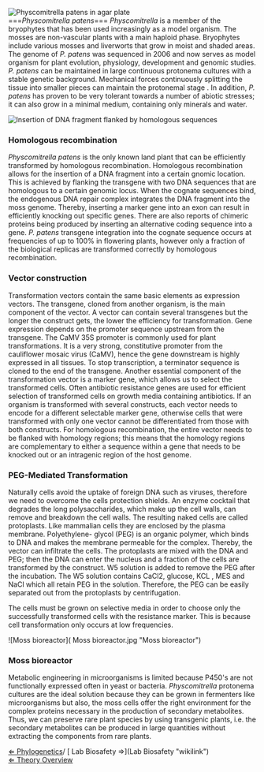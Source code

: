 ![*Physcomitrella patens* in agar
plate]( Physcomitrella_growing_on_agar_plates.jpg "fig:Physcomitrella patens in agar plate")\
===*Physcomitrella patens*=== *Physcomitrella* is a member of the
bryophytes that has been used increasingly as a model organism. The
mosses are non-vascular plants with a main haploid phase. Bryophytes
include various mosses and liverworts that grow in moist and shaded
areas. The genome of *P. patens* was sequenced in 2006 and now serves as
model organism for plant evolution, physiology, development and genomic
studies. *P. patens* can be maintained in large continuous protonema
cultures with a stable genetic background. Mechanical forces
continuously splitting the tissue into smaller pieces can maintain the
protonemal stage . In addition, *P. patens* has proven to be very
tolerant towards a number of abiotic stresses; it can also grow in a
minimal medium, containing only minerals and water.

![Insertion of DNA fragment flanked by homologous
sequences]( Homologousrecombination.jpg "Insertion of DNA fragment flanked by homologous sequences")

### Homologous recombination

*Physcomitrella patens* is the only known land plant that can be
efficiently transformed by homologous recombination. Homologous
recombination allows for the insertion of a DNA fragment into a certain
gnomic location. This is achieved by flanking the transgene with two DNA
sequences that are homologous to a certain genomic locus. When the
cognate sequences bind, the endogenous DNA repair complex integrates the
DNA fragment into the moss genome. Thereby, inserting a marker gene into
an exon can result in efficiently knocking out specific genes. There are
also reports of chimeric proteins being produced by inserting an
alternative coding sequence into a gene. *P. patens* transgene
integration into the cognate sequence occurs at frequencies of up to
100% in flowering plants, however only a fraction of the biological
replicas are transformed correctly by homologous recombination.

### Vector construction

Transformation vectors contain the same basic elements as expression
vectors. The transgene, cloned from another organism, is the main
component of the vector. A vector can contain several transgenes but the
longer the construct gets, the lower the efficiency for transformation.
Gene expression depends on the promoter sequence upstream from the
transgene. The CaMV 35S promoter is commonly used for plant
transformations. It is a very strong, constitutive promoter from the
cauliflower mosaic virus (CaMV), hence the gene downstream is highly
expressed in all tissues. To stop transcription, a terminator sequence
is cloned to the end of the transgene. Another essential component of
the transformation vector is a marker gene, which allows us to select
the transformed cells. Often antibiotic resistance genes are used for
efficient selection of transformed cells on growth media containing
antibiotics. If an organism is transformed with several constructs, each
vector needs to encode for a different selectable marker gene, otherwise
cells that were transformed with only one vector cannot be
differentiated from those with both constructs. For homologous
recombination, the entire vector needs to be flanked with homology
regions; this means that the homology regions are complementary to
either a sequence within a gene that needs to be knocked out or an
intragenic region of the host genome.

### PEG-Mediated Transformation

Naturally cells avoid the uptake of foreign DNA such as viruses,
therefore we need to overcome the cells protection shields. An enzyme
cocktail that degrades the long polysaccharides, which make up the cell
walls, can remove and breakdown the cell walls. The resulting naked
cells are called protoplasts. Like mammalian cells they are enclosed by
the plasma membrane. Polyethylene- glycol (PEG) is an organic polymer,
which binds to DNA and makes the membrane permeable for the complex.
Thereby, the vector can infiltrate the cells. The protoplasts are mixed
with the DNA and PEG; then the DNA can enter the nucleus and a fraction
of the cells are transformed by the construct. W5 solution is added to
remove the PEG after the incubation. The W5 solution contains CaCl2,
glucose, KCL , MES and NaCl which all retain PEG in the solution.
Therefore, the PEG can be easily separated out from the protoplasts by
centrifugation.

The cells must be grown on selective media in order to choose only the
successfully transformed cells with the resistance marker. This is
because cell transformation only occurs at low frequencies.

![Moss bioreactor]( Moss bioreactor.jpg "Moss bioreactor")

### Moss bioreactor

Metabolic engineering in microorganisms is limited because P450's are
not functionally expressed often in yeast or bacteria. *Physcomitrella*
protonema cultures are the ideal solution because they can be grown in
fermenters like microorganisms but also, the moss cells offer the right
environment for the complex proteins necessary in the production of
secondary metabolites. Thus, we can preserve rare plant species by using
transgenic plants, i.e. the secondary metabolites can be produced in
large quantities without extracting the components from rare plants.

[ ⇐ Phylogenetics](Phylogenetics "wikilink")/ [ Lab Biosafety
⇒](Lab Biosafety "wikilink")\
[ ⇐ Theory Overview](PlantLab "wikilink")

